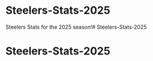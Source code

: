 # Steelers-Stats-2025
Steelers Stats for the 2025 season!# Steelers-Stats-2025
# Steelers-Stats-2025
